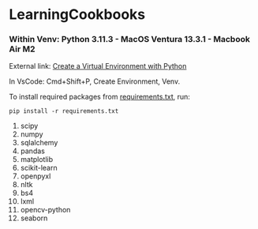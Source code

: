 # LearningCookbooks
### Within Venv: Python 3.11.3 - MacOS Ventura 13.3.1 - Macbook Air M2

External link: [Create a Virtual Environment with Python](https://gist.github.com/loic-nazaries/c25ce9f7b01b107573796b026522a3ad#file-create_a_virtual_environment_with_python-md)

In VsCode: Cmd+Shift+P, Create Environment, Venv.

To install required packages from [requirements.txt](requirements.txt), run:

    pip install -r requirements.txt

1. scipy
2. numpy
3. sqlalchemy
4. pandas
5. matplotlib
6. scikit-learn
7. openpyxl
8. nltk
9. bs4
10. lxml
11. opencv-python
12. seaborn
